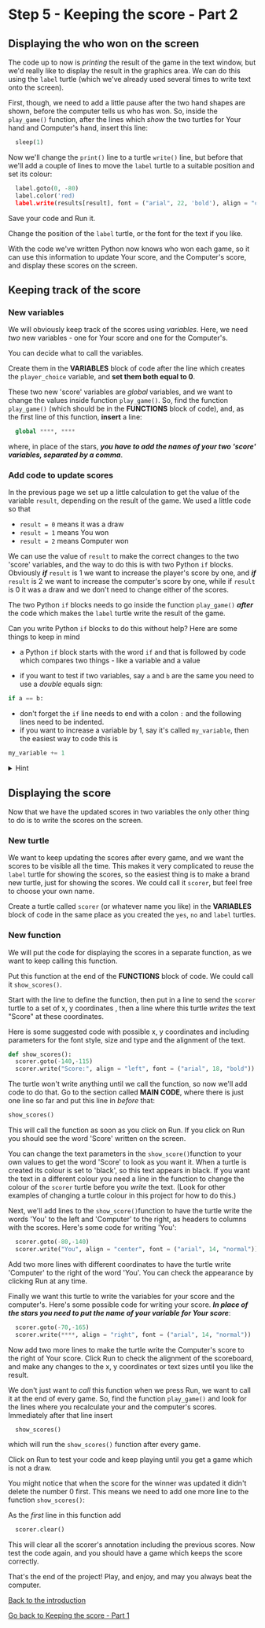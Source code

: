 # Step 5 - Keeping the score - Part 2

## Displaying the who won on the screen

The code up to now is *printing* the result of the game in the text window, but we'd really like to display the result in the graphics area. We can do this using the ```label``` turtle (which we've already used several times to write text onto the screen).

First, though, we need to add a little pause after the two hand shapes are shown, before the computer tells us who has won. So, inside the ```play_game()``` function, after the lines which *show* the two turtles for Your hand and Computer's hand, insert this line:

```python
  sleep(1)
```

Now we'll change the ```print()``` line to a turtle ```write()``` line, but before that we'll add a couple of lines to move the ```label``` turtle to a suitable position and set its colour:

```python
  label.goto(0, -80)
  label.color('red)
  label.write(results[result], font = ("arial", 22, 'bold'), align = "center")
```

Save your code and Run it.

Change the position of the ```label``` turtle, or the font for the text if you like.

With the code we've written Python now knows who won each game, so it can use this information to update Your score, and the Computer's score, and display these scores on the screen.

## Keeping track of the score

### New variables

We will obviously keep track of the scores using *variables*. Here, we need *two* new variables - one for Your score and one for the Computer's.

You can decide what to call the variables.

Create them in the **VARIABLES** block of code after the line which creates the ```player_choice``` variable, and **set them both equal to 0**.

These two new 'score' variables are *global* variables, and we want to change the values inside function ```play_game()```. So, find the function ```play_game()``` (which should be in the **FUNCTIONS** block of code), and, as the first line of this function, **insert** a line:

```python
  global ****, ****
```

where, in place of the stars, ***you have to add the names of your two 'score' variables, separated by a comma***.

### Add code to update scores

In the previous page we set up a little calculation to get the value of the variable ```result```, depending on the result of the game. We used a little code so that

- ```result = 0``` means it was a draw
- ```result = 1``` means You won
- ```result = 2``` means Computer won

We can use the value of ```result``` to make the correct changes to the two 'score' variables, and the way to do this is with two Python ```if``` blocks. Obviously ***if*** ```result``` is 1 we want to increase the player's score by one, and ***if*** ```result``` is 2 we want to increase the computer's score by one, while if ```result``` is 0 it was a draw and we don't need to change either of the scores.

The two Python ```if``` blocks needs to go inside the function ```play_game()``` ***after*** the code which makes the ```label``` turtle write the result of the game.

Can you write Python ```if``` blocks to do this without help? Here are some things to keep in mind

- a Python ```if``` block starts with the word ```if``` and that is followed by code which compares two things - like a variable and a value

- if you want to test if two variables, say ```a``` and ```b``` are the same you need to use a *double* equals sign:

```python
if a == b:
  ```

- don't forget the ```if``` line needs to end with a colon ```:``` and the following lines need to be indented.
- if you want to increase a variable by 1, say it's called ```my_variable```, then the easiest way to code this is

```python
my_variable += 1
```

<details><summary>Hint</summary>

Here is how you could code an ```if``` block to increase the player's score. In this example the variable for the player's score is called ```player_score```:

```python
  if result == 1:
    player_score += 1
```

Now try and write the ```if``` block to increase the computer's score if ```result``` is equal to 2

</details>

<p>

## Displaying the score

Now that we have the updated scores in two variables the only other thing to do is to write the scores on the screen.

### New turtle

We want to keep updating the scores after every game, and we want the scores to be visible all the time. This makes it very complicated to reuse the ```label``` turtle for showing the scores, so the easiest thing is to make a brand new turtle, just for showing the scores. We could call it ```scorer```, but feel free to choose your own name.

Create a turtle called ```scorer``` (or whatever name you like) in the **VARIABLES** block of code in the same place as you created the ```yes```, ```no``` and ```label``` turtles.

### New function

We will put the code for displaying the scores in a separate function, as we want to keep calling this function.

Put this function at the end of the **FUNCTIONS** block of code. We could call it ```show_scores()```.

Start with the line to define the function, then put in a line to send the ```scorer``` turtle to a set of x, y coordinates , then a line where this turtle *writes* the text "Score" at these coordinates.

Here is some suggested code with possible x, y coordinates and including parameters for the font style, size and type and the alignment of the text. 

```python
def show_scores():
  scorer.goto(-140,-115)
  scorer.write("Score:", align = "left", font = ("arial", 18, "bold"))
```

The turtle won't write anything until we call the function, so now we'll add code to do that. Go to the section called **MAIN CODE**, where there is just one line so far and put this line in *before* that:

```python
show_scores()
```

This will call the function as soon as you click on Run. If you click on Run you should see the word 'Score' written on the screen.

You can change the text parameters in the ```show_score()```function to your own values to get the word 'Score' to look as you want it. When a turtle is created its colour is set to 'black', so this text appears in black. If you want the text in a different colour you need a line in the function to change the  colour of the ```scorer``` turtle before you *write* the text. (Look for other examples of changing a turtle colour in this project for how to do this.)

Next, we'll add lines to the ```show_score()```function to have the turtle write the words 'You' to the left and 'Computer' to the right, as headers to columns with the scores. Here's some code for writing 'You':

```python
  scorer.goto(-80,-140)
  scorer.write("You", align = "center", font = ("arial", 14, "normal"))
```

Add two more lines with different coordinates to have the turtle write 'Computer' to the right of the word 'You'. You can check the appearance by clicking Run at any time.

Finally we want this turtle to write the variables for your score and the computer's. Here's some possible code for writing your score. ***In place of the stars you need to put the name of your variable for Your score***:

```python
  scorer.goto(-70,-165)
  scorer.write(****, align = "right", font = ("arial", 14, "normal"))
```

Now add two more lines to make the turtle write the Computer's score to the right of Your score. Click Run to check the alignment of the scoreboard, and make any changes to the x, y coordinates or text sizes until you like the result.

We don't just want to *call* this function when we press Run, we want to call it at the end of every game. So, find the function ```play_game()``` and look for the lines where you recalculate your and the computer's scores. Immediately after that line insert

```python
  show_scores()
```

which will run the ```show_scores()``` function after every game.

Click on Run to test your code and keep playing until you get a game which is not a draw.

You might notice that when the score for the winner was updated it didn't delete the number 0 first. This means we need to add one more line to the function ```show_scores()```:

As the *first* line in this function add

```python
  scorer.clear()
```

This will clear all the scorer's annotation including the previous scores. Now test the code again, and you should have a game which keeps the score correctly.

That's the end of the project! Play, and enjoy, and may you always beat the computer.

[Back to the introduction](../README.md)

[Go back to Keeping the score - Part 1](README.md)
